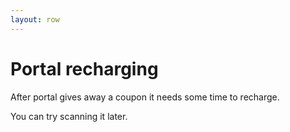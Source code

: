 ```yaml
---
layout: row 
---
```

# Portal recharging

After portal gives away a coupon it needs some time to recharge.

You can try scanning it later. 
